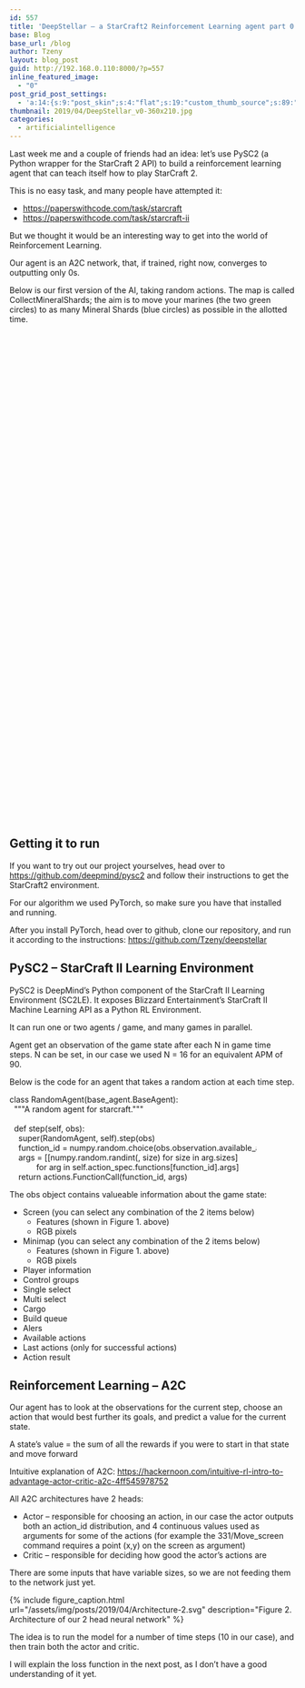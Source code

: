 ```yaml
---
id: 557
title: 'DeepStellar – a StarCraft2 Reinforcement Learning agent part 0.1'
base: Blog
base_url: /blog
author: Tzeny
layout: blog_post
guid: http://192.168.0.110:8000/?p=557
inline_featured_image:
  - "0"
post_grid_post_settings:
  - 'a:14:{s:9:"post_skin";s:4:"flat";s:19:"custom_thumb_source";s:89:"https://tzeny.com/wp-content/plugins/post-grid/assets/frontend/css/images/placeholder.png";s:16:"thumb_custom_url";s:0:"";s:17:"font_awesome_icon";s:0:"";s:23:"font_awesome_icon_color";s:0:"";s:22:"font_awesome_icon_size";s:0:"";s:17:"custom_youtube_id";s:0:"";s:15:"custom_vimeo_id";s:0:"";s:21:"custom_dailymotion_id";s:0:"";s:14:"custom_mp3_url";s:0:"";s:20:"custom_soundcloud_id";s:0:"";s:16:"custom_video_MP4";s:0:"";s:16:"custom_video_OGV";s:0:"";s:17:"custom_video_WEBM";s:0:"";}'
thumbnail: 2019/04/DeepStellar_v0-360x210.jpg
categories:
  - artificialintelligence
---
```

Last week me and a couple of friends had an idea: let’s use PySC2 (a Python wrapper for the StarCraft 2 API) to build a reinforcement learning agent that can teach itself how to play StarCraft 2. 

This is no easy task, and many people have attempted it: 

  * <https://paperswithcode.com/task/starcraft>
  * <https://paperswithcode.com/task/starcraft-ii>

But we thought it would be an interesting way to get into the world of Reinforcement Learning.

Our agent is an A2C network, that, if trained, right now, converges to outputting only 0s.

Below is our first version of the AI, taking random actions. The map is called CollectMineralShards; the aim is to move your marines (the two green circles) to as many Mineral Shards (blue circles) as possible in the allotted time.

<div style="width:640px;height:480px;position:relative;padding-bottom:75.000%;">
</div>

## Getting it to run

If you want to try out our project yourselves, head over to <https://github.com/deepmind/pysc2> and follow their instructions to get the StarCraft2 environment.

For our algorithm we used PyTorch, so make sure you have that installed and running.

After you install PyTorch, head over to github, clone our repository, and run it according to the instructions: <https://github.com/Tzeny/deepstellar>

## PySC2 – StarCraft II Learning Environment

PySC2 is DeepMind’s Python component of the StarCraft II Learning Environment (SC2LE). It exposes Blizzard Entertainment’s StarCraft II Machine Learning API as a Python RL Environment. 

It can run one or two agents / game, and many games in parallel. 

Agent get an observation of the game state after each N in game time steps. N can be set, in our case we used N = 16 for an equivalent APM of 90. 

Below is the code for an agent that takes a random action at each time step.

<div class="codecolorer-container python default" style="overflow:auto;white-space:nowrap;width:435px;">
  <div class="python codecolorer">
    <span class="kw1">class</span> RandomAgent<span class="br0">(</span>base_agent.<span class="me1">BaseAgent</span><span class="br0">)</span>:<br />   <span class="st0">"""A random agent for starcraft."""</span><br /> <br />   <span class="kw1">def</span> step<span class="br0">(</span><span class="kw2">self</span><span class="sy0">,</span> obs<span class="br0">)</span>:<br />     <span class="kw2">super</span><span class="br0">(</span>RandomAgent<span class="sy0">,</span> <span class="kw2">self</span><span class="br0">)</span>.<span class="me1">step</span><span class="br0">(</span>obs<span class="br0">)</span><br />     function_id <span class="sy0">=</span> numpy.<span class="kw3">random</span>.<span class="me1">choice</span><span class="br0">(</span>obs.<span class="me1">observation</span>.<span class="me1">available_actions</span><span class="br0">)</span><br />     args <span class="sy0">=</span> <span class="br0">[</span><span class="br0">[</span>numpy.<span class="kw3">random</span>.<span class="me1">randint</span><span class="br0">(</span><span class="nu0"></span><span class="sy0">,</span> size<span class="br0">)</span> <span class="kw1">for</span> size <span class="kw1">in</span> arg.<span class="me1">sizes</span><span class="br0">]</span><br />             <span class="kw1">for</span> arg <span class="kw1">in</span> <span class="kw2">self</span>.<span class="me1">action_spec</span>.<span class="me1">functions</span><span class="br0">[</span>function_id<span class="br0">]</span>.<span class="me1">args</span><span class="br0">]</span><br />     <span class="kw1">return</span> actions.<span class="me1">FunctionCall</span><span class="br0">(</span>function_id<span class="sy0">,</span> args<span class="br0">)</span>
  </div>
</div>

The obs object contains valueable information about the game state:

  * Screen (you can select any combination of the 2 items below)
      * Features (shown in Figure 1. above)
      * RGB pixels
  * Minimap (you can select any combination of the 2 items below)
      * Features (shown in Figure 1. above)
      * RGB pixels
  * Player information
  * Control groups
  * Single select
  * Multi select
  * Cargo
  * Build queue
  * Alers
  * Available actions
  * Last actions (only for successful actions)
  * Action result

## Reinforcement Learning – A2C

Our agent has to look at the observations for the current step, choose an action that would best further its goals, and predict a value for the current state.

A state’s value = the sum of all the rewards if you were to start in that state and move forward

Intuitive explanation of A2C: <https://hackernoon.com/intuitive-rl-intro-to-advantage-actor-critic-a2c-4ff545978752>

All A2C architectures have 2 heads: 

  * Actor – responsible for choosing an action, in our case the actor outputs both an action\_id distribution, and 4 continuous values used as arguments for some of the actions (for example the 331/Move\_screen command requires a point (x,y) on the screen as argument)
  * Critic – responsible for deciding how good the actor’s actions are

There are some inputs that have variable sizes, so we are not feeding them to the network just yet.

{% include figure_caption.html url="/assets/img/posts/2019/04/Architecture-2.svg" description="Figure 2. Architecture of our 2 head neural network" %} 

The idea is to run the model for a number of time steps (10 in our case), and then train both the actor and critic. 

I will explain the loss function in the next post, as I don’t have a good understanding of it yet.
